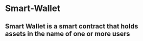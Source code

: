 # Smart-Wallet

## Smart Wallet is a smart contract that holds assets in the name of one or more users